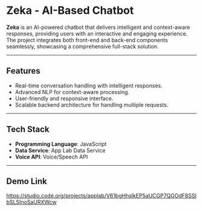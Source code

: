 # Zeka - AI-Based Chatbot

**Zeka** is an AI-powered chatbot that delivers intelligent and context-aware responses, providing users with an interactive and engaging experience. The project integrates both front-end and back-end components seamlessly, showcasing a comprehensive full-stack solution.

---

## Features

- Real-time conversation handling with intelligent responses.
- Advanced NLP for context-aware processing.
- User-friendly and responsive interface.
- Scalable backend architecture for handling multiple requests.

---

## Tech Stack

- **Programming Language**: JavaScript  
- **Data Service**: App Lab Data Service  
- **Voice API**: Voice/Speech API  

---

## Demo Link
https://studio.code.org/projects/applab/V61bgHhslkEP5aUCGP7QGOdF8SSlbSLSInoSaURXWcw

